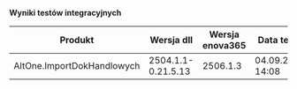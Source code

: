 **Wyniki testów integracyjnych**

| Produkt                    | Wersja dll         | Wersja enova365 | Data testu       | Status |
|----------------------------|--------------------|-----------------|------------------|--------|
| AltOne.ImportDokHandlowych | 2504.1.1-0.21.5.13 | 2506.1.3        | 04.09.2025 14:08 | ✅     |
